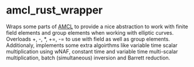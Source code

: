 # amcl_rust_wrapper

Wraps some parts of [AMCL](https://github.com/miracl/amcl) to provide a nice abstraction to work with finite field elements and group elements when working with elliptic curves.   
Overloads +, -, *, +=, -= to use with field as well as group elements.  
Additionaly, implements some extra algoirthms like variable time scalar multiplication using wNAF, constant time and variable time multi-scalar multiplication, batch (simultaneous) inversion and Barrett reduction.
